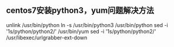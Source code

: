 ## centos7安装python3，yum问题解决方法
unlink /usr/bin/python
ln -s /usr/bin/python3 /usr/bin/python
sed -i '1s/python/python2/' /usr/bin/yum
sed -i '1s/python/python2/' /usr/libexec/urlgrabber-ext-down 